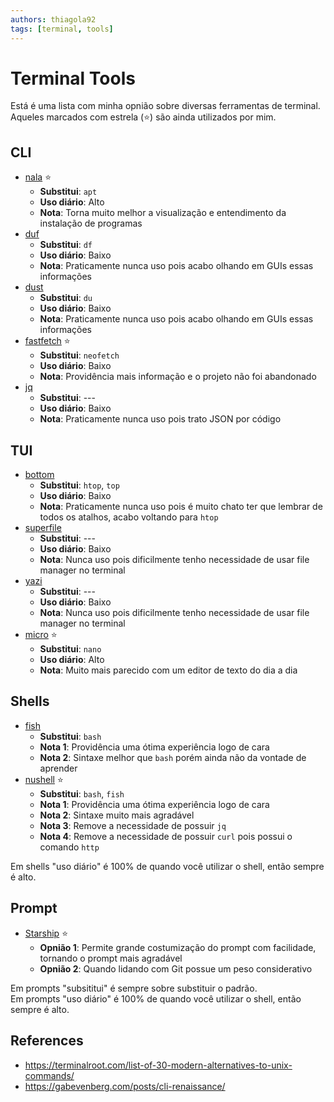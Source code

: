```yaml
---
authors: thiagola92
tags: [terminal, tools]
---
```


# Terminal Tools
Está é uma lista com minha opnião sobre diversas ferramentas de terminal.  
Aqueles marcados com estrela (⭐) são ainda utilizados por mim.  

## CLI
- [nala](https://gitlab.com/volian/nala) ⭐
    - **Substitui**: `apt`
    - **Uso diário**: Alto
    - **Nota**: Torna muito melhor a visualização e entendimento da instalação de programas
- [duf](https://github.com/muesli/duf)
    - **Substitui**: `df`
    - **Uso diário**: Baixo
    - **Nota**: Praticamente nunca uso pois acabo olhando em GUIs essas informações
- [dust](https://github.com/bootandy/dust)
    - **Substitui**: `du`
    - **Uso diário**: Baixo
    - **Nota**: Praticamente nunca uso pois acabo olhando em GUIs essas informações
- [fastfetch](https://github.com/fastfetch-cli/fastfetch) ⭐
    - **Substitui**: `neofetch`
    - **Uso diário**: Baixo
    - **Nota**: Providência mais informação e o projeto não foi abandonado
- [jq](https://jqlang.github.io/jq/)
    - **Substitui**: ---
    - **Uso diário**: Baixo
    - **Nota**: Praticamente nunca uso pois trato JSON por código

## TUI
- [bottom](https://github.com/ClementTsang/bottom)
    - **Substitui**: `htop`, `top`
    - **Uso diário**: Baixo
    - **Nota**: Praticamente nunca uso pois é muito chato ter que lembrar de todos os atalhos, acabo voltando para `htop`
- [superfile](https://superfile.netlify.app/)
    - **Substitui**: ---
    - **Uso diário**: Baixo
    - **Nota**: Nunca uso pois dificilmente tenho necessidade de usar file manager no terminal
- [yazi](https://github.com/sxyazi/yazi)
    - **Substitui**: ---
    - **Uso diário**: Baixo
    - **Nota**: Nunca uso pois dificilmente tenho necessidade de usar file manager no terminal
- [micro](https://micro-editor.github.io/) ⭐
    - **Substitui**: `nano`
    - **Uso diário**: Alto
    - **Nota**: Muito mais parecido com um editor de texto do dia a dia

## Shells
- [fish](https://fishshell.com/)
    - **Substitui**: `bash`
    - **Nota 1**: Providência uma ótima experiência logo de cara
    - **Nota 2**: Sintaxe melhor que `bash` porém ainda não da vontade de aprender
- [nushell](https://www.nushell.sh/) ⭐
    - **Substitui**: `bash`, `fish`
    - **Nota 1**: Providência uma ótima experiência logo de cara
    - **Nota 2**: Sintaxe muito mais agradável
    - **Nota 3**: Remove a necessidade de possuir `jq`
    - **Nota 4**: Remove a necessidade de possuir `curl` pois possui o comando `http`

Em shells "uso diário" é 100% de quando você utilizar o shell, então sempre é alto.  

## Prompt
- [Starship](https://starship.rs/) ⭐
    - **Opnião 1**: Permite grande costumização do prompt com facilidade, tornando o prompt mais agradável
    - **Opnião 2**: Quando lidando com Git possue um peso considerativo

Em prompts "subsititui" é sempre sobre substituir o padrão.  
Em prompts "uso diário" é 100% de quando você utilizar o shell, então sempre é alto.  

## References
- https://terminalroot.com/list-of-30-modern-alternatives-to-unix-commands/  
- https://gabevenberg.com/posts/cli-renaissance/  